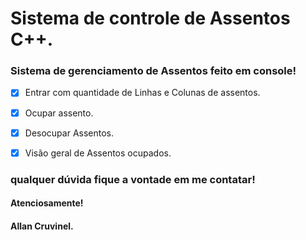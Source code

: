 # Sistema de controle de Assentos C++.

### Sistema de gerenciamento de Assentos feito em console!

- [x] Entrar com quantidade de Linhas e Colunas de assentos.
- [x] Ocupar assento.
- [x] Desocupar Assentos.
- [x] Visão geral de Assentos ocupados.


### qualquer dúvida fique a vontade em me contatar!
#### Atenciosamente! 
#### Allan Cruvinel. 



